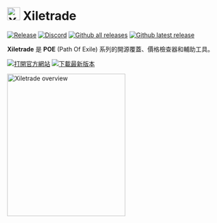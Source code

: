 # <img src="https://i.imgur.com/dhWQgtY.png" width="30" height="30" alt="Xiletrade logo"> Xiletrade
[![Release](https://img.shields.io/github/release/maxensas/xiletrade.svg)](https://github.com/maxensas/xiletrade/releases/) 
[![Discord](https://img.shields.io/static/v1?label=Join&message=Discord&color=7289da&logo=discord)](https://discord.gg/AXP5VntYgA) 
[![Github all releases](https://img.shields.io/github/downloads/maxensas/xiletrade/total.svg)](https://GitHub.com/maxensas/xiletrade/releases/) [![Github latest release](https://img.shields.io/github/downloads/maxensas/xiletrade/latest/total.svg)](https://GitHub.com/maxensas/xiletrade/releases/)

**Xiletrade** 是 **POE** (Path Of Exile) 系列的開源覆蓋、價格檢查器和輔助工具。

[<img src="https://github.com/user-attachments/assets/7e2ad410-7508-4348-b968-cc0dbbf5b10e" alt="打開官方網站" />](https://maxensas.github.io/xiletrade/)
[<img src="https://github.com/user-attachments/assets/c3664da6-b66b-49ef-b3c9-992ae7749dd7" alt="下載最新版本" />](https://github.com/maxensas/xiletrade/releases/latest/download/Xiletrade_win-x64.7z)

<img width="275" height="332" alt="Xiletrade overview" src="https://maxensas.github.io/xiletrade/tw/assets/images/screenshot.png">
